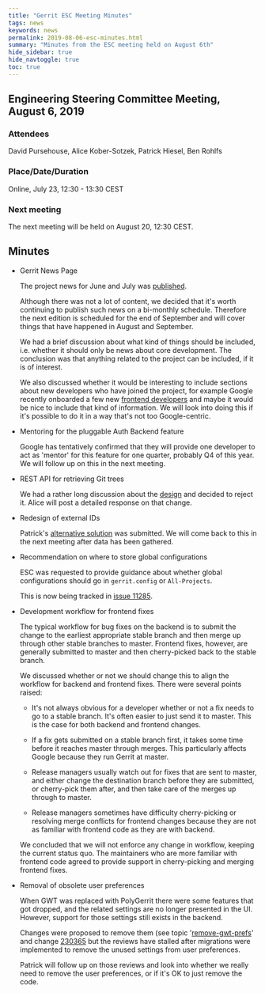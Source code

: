 ```yaml
---
title: "Gerrit ESC Meeting Minutes"
tags: news
keywords: news
permalink: 2019-08-06-esc-minutes.html
summary: "Minutes from the ESC meeting held on August 6th"
hide_sidebar: true
hide_navtoggle: true
toc: true
---
```


## Engineering Steering Committee Meeting, August 6, 2019

### Attendees

David Pursehouse, Alice Kober-Sotzek, Patrick Hiesel, Ben Rohlfs

### Place/Date/Duration

Online, July 23, 12:30 - 13:30 CEST

### Next meeting

The next meeting will be held on August 20, 12:30 CEST.

## Minutes

* Gerrit News Page

  The project news for June and July was
  [published](https://www.gerritcodereview.com/2019-07-26-gerrit-news-jun-jul-2019.html).

  Although there was not a lot of content, we decided that it's worth continuing to
  publish such news on a bi-monthly schedule. Therefore the next edition is scheduled
  for the end of September and will cover things that have happened in August and September.

  We had a brief discussion about what kind of things should be included, i.e. whether
  it should only be news about core development. The conclusion was that anything related
  to the project can be included, if it is of interest.

  We also discussed whether it would be interesting to include sections about new
  developers who have joined the project, for example Google recently onboarded a few new
  [frontend developers](https://groups.google.com/d/msg/repo-discuss/CnWrhhdttFk/SDcuaRBQCwAJ)
  and maybe it would be nice to include that kind of information. We will look into doing
  this if it's possible to do it in a way that's not too Google-centric.

* Mentoring for the pluggable Auth Backend feature

  Google has tentatively confirmed that they will provide one developer to act as
  'mentor' for this feature for one quarter, probably Q4 of this year. We will follow
  up on this in the next meeting.

* REST API for retrieving Git trees

  We had a rather long discussion about the
  [design](https://gerrit-review.googlesource.com/c/homepage/+/231894) and decided to
  reject it. Alice will post a detailed response on that change.

* Redesign of external IDs

  Patrick's [alternative solution](https://gerrit-review.googlesource.com/c/gerrit/+/231934)
  was submitted. We will come back to this in the next meeting after data has been
  gathered.

* Recommendation on where to store global configurations

  ESC was requested to provide guidance about whether global configurations should
  go in `gerrit.config` or `All-Projects`.

  This is now being tracked in
  [issue 11285](https://bugs.chromium.org/p/gerrit/issues/detail?id=11285).

* Development workflow for frontend fixes

  The typical workflow for bug fixes on the backend is to submit the change to the
  earliest appropriate stable branch and then merge up through other stable branches
  to master. Frontend fixes, however, are generally submitted to master and then
  cherry-picked back to the stable branch.

  We discussed whether or not we should change this to align the workflow for backend
  and frontend fixes. There were several points raised:

  - It's not always obvious for a developer whether or not a fix needs to go to a
    stable branch. It's often easier to just send it to master. This is the case for
    both backend and frontend changes.

  - If a fix gets submitted on a stable branch first, it takes some time before it
    reaches master through merges. This particularly affects Google because they
    run Gerrit at master.

  - Release managers usually watch out for fixes that are sent to master, and
    either change the destination branch before they are submitted, or cherry-pick
    them after, and then take care of the merges up through to master.

  - Release managers sometimes have difficulty cherry-picking or resolving merge
    conflicts for frontend changes because they are not as familiar with frontend
    code as they are with backend.

  We concluded that we will not enforce any change in workflow, keeping the current
  status quo. The maintainers who are more familiar with frontend code agreed to
  provide support in cherry-picking and merging frontend fixes.

* Removal of obsolete user preferences

  When GWT was replaced with PolyGerrit there were some features that got dropped,
  and the related settings are no longer presented in the UI. However, support for
  those settings still exists in the backend.

  Changes were proposed to remove them (see topic
  '[remove-gwt-prefs](https://gerrit-review.googlesource.com/q/topic:remove-gwt-prefs)'
  and change [230365](https://gerrit-review.googlesource.com/c/gerrit/+/230365) but
  the reviews have stalled after migrations were implemented to remove the unused
  settings from user preferences.

  Patrick will follow up on those reviews and look into whether we really need to
  remove the user preferences, or if it's OK to just remove the code.
